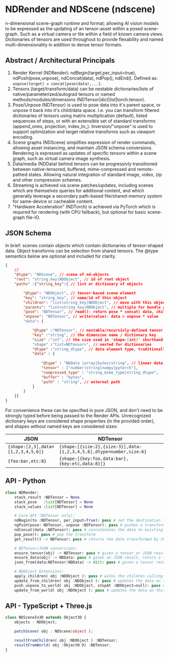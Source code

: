 
# NDRender and NDScene (ndscene)
n-dimensional scene-graph runtime and format; allowing AI vision models to be expressed as the updating of an tensor-asset within a posed scene-graph. Such as a virtual camera or tile within a field of known camera views. Dictionaries of tensors are used throughout to provide flexability and named multi-dimensionality in addition to dense tensor formats.

## Abstract / Architectural Principals

1. Render Kernel (NDRender): ndBegin(target,per_input=true), ndPush(pose,unpose), ndConcat(data), ndPop(), ndEnd(). Defined as: `unpose(target) = concat[pose(data),...]`.
2. Tensors (target/transform/data) can be nestable dictionaries/lists of native/parameterized/autograd tensors or named methods/modules/dimensions (NDTensor|dict|list|torch.tensor).
3. Pose/Unpose (NDTensor) is used to pose data into it's parent space, or unpose it back into it's child/data space. I.e. you can transform filtered dictionaries of tensors using matrix multiplication (default), listed sequences of steps, or with an extensible set of standard transforms (append_ones, projection, index_to_). Inversion/"unpose" is used to support optimization and target relative transforms such as viewport encoding.
3. Scene graphs (NDScene) simplifies expression of render commands, allowing asset instancing, and maintain JSON schema conversions. Rendering is expressed as updates of specific tensors within a scene graph, such as virtual camera image synthesis.
4. Data/media (NDData) behind tensors can be progressivly transitioned between native-tensored, buffered, mime-compressed and remote-pathed states. Allowing natural integration of standard image, video, zip and other compression schemes.
5. Streaming is achieved via scene patches/updates, including scenes which are themselves queries for additional content, and which generally leverage a secondary path-based file/shared-memory system for same-device or cacheable content.
6. "Hardware Acceleration" (NDTorch) is achieved via PyTorch which is required for rendering (with CPU fallback), but optional for basic scene-graph file-IO.

## JSON Schema

In brief: scenes contain objects which contain dictionaries of tensor-shaped data. Object transforms can be selection from shared tensors. The @type semantics below are optional and included for clarity.

```json
{
    // 
    "@type": "NDScene", // scene of nd-objects
    "root": "string_key|NDObject", // id of root object
    "paths" :{"string_key":{ // list or dictionary of objects

        "@type": "NDObject", // tensor-based scene element
        "key": "string_key", // name/id of this object
        "children": "list<string_key|NDObject", // move with this object
        "parents": "list<string_key|NDObject", // multiple for bundle adjustment
        "pose": "NDTensor", // read(): return pose * concat( data, children.read() )
        "unpose": "NDTensor", // write(value): data = unpose * value
        "data": {

            "@type" :"NDTensor", // nestable/recursivly-defined tensor
            "key" :"string", // the dimension name / dictionary key
            "size" :"int", // the size used in 'shape:[int]' shorthand
            "shape" :"list<NDTensor>", // nested for dictionaries
            "dtype" :"string_dtype", // data element type, traditionally an enum
            "data" : {
                
                "@type" : "NDData |array|bytes|string", // linear data representation
                "tensor" : ["number|string|numpy|pytorch"],
                "compressed_type" : "string_mime_type|string_dtype",
                "buffer" : "bytes",
                "path" : "string", // external path
            }
        }
    }}
}
```

For convenience these can be specified in pure JSON, and don't need to be strongly typed before being passed to the Render APIs. Unrecognized dictionary keys are considered shape properties (in the provided order), and shapes without named keys are considered sizes:

| JSON | NDTensor |
| --- | --- |
| `{shape:[2,3],data=[1,2,3,4,5,6]}` | `{shape:[{size:2},{size:3}],data:[1,2,3,4,5,6],dtype=number,size:6}` |
| `{foo:bar,etc:8}` | `{shape:[{key:foo,data:bar},{key:etc,data:8}]}` |


## API - Python

```python
class NDRender:
    stack_result :NDTensor = None
    stack_pose   :list[NDTensor] = None
    stack_values :list[NDTensor] = None

    # Core API (NDTensor only):
    ndBegin(to :NDTensor, per_input=True): pass # set the destination tensor, and uses update semantics if provided. Returns new result if result is None
    ngPush(pose: NDTensor, unpose :NDTensor): pass # pushes a transform onto the stack (on the right), if pose is not provided, and unpose is provided, then the inverse of unpose will be pushed, otherwise it will be ignored.
    ndConcat(data :NDTensor): pass # concatenates the data to existing input data given the current transform stack.
    pop_pose(): pass # pop the transform
    get_result() -> NDTensor: pass # returns the data transformed by the poses

    # NDTensor/JSON conversions:
    ensure_tensor(obj) -> NDTensor: pass # given a tensor or JSON result, ensure that the object is NDTensor configured.
    ensure_data(obj) -> NDData: pass # given an JSON result, return a typed NDData wrapper if it isn't already.
    json_from(data:NDTensor|NDData) -> dict: pass # given a tensor return a JSON-stringify-able result.

    # NDObject Extensions:
    apply_children( obj :NDObject ): pass # walks the children calling pushPose/applyData/popPose as appropriate.
    update_from_children( obj :NDObject ): pass # updates the data on this node by walking it's child objects. Useful for scene caches.
    push_unpose_to_world( obj :NDObject, stopAt :NDObject=null): pass # walks the parents to preare this (camera?) to draw from world space
    update_from_world( obj :NDObject ): pass # updates the data on this node by pushing the unpose to world, and then walking the world. Useful for cameras.
```

## API - TypeScript + Three.js

```typescript
class NDSceneIn3D extends Object3D {
    objects : NDObject;

    patchScene( obj : NDScene|object );

    resultFromChildren( obj :NDObject ) :NDTensor;
    resultFromWorld( obj :ObjectN D) :NDTensor;
}
```


